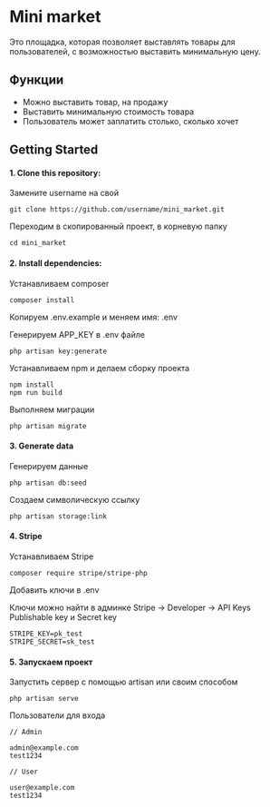# Mini market

Это площадка, которая позволяет выставлять товары для пользователей, с возможностью выставить минимальную цену.

## Функции

- Можно выставить товар, на продажу
- Выставить минимальную стоимость товара
- Пользователь может заплатить столько, сколько хочет

## Getting Started

#### 1. Clone this repository:

Замените username на свой

```
git clone https://github.com/username/mini_market.git
```

Переходим в скопированный проект, в корневую папку

```
cd mini_market
```

#### 2. Install dependencies:

Устанавливаем composer

```
composer install
```

Копируем .env.example и меняем имя: .env

Генерируем APP_KEY в .env файле

```
php artisan key:generate
```

Устанавливаем npm и делаем сборку проекта
```
npm install
npm run build
```

Выполняем миграции

```
php artisan migrate
```

#### 3. Generate data

Генерируем данные
```
php artisan db:seed
```

Создаем символическую ссылку
```
php artisan storage:link
```


#### 4. Stripe

Устанавливаем Stripe

```
composer require stripe/stripe-php
```

Добавить ключи в .env

Ключи можно найти в админке Stripe -> Developer -> API Keys
Publishable key и Secret key

```
STRIPE_KEY=pk_test
STRIPE_SECRET=sk_test
```

#### 5. Запускаем проект

Запустить сервер с помощью artisan или своим способом
```
php artisan serve
```

Пользователи для входа
```
// Admin

admin@example.com
test1234

// User

user@example.com
test1234
```